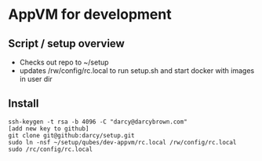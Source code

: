 # AppVM for development

## Script / setup overview

- Checks out repo to ~/setup
- updates /rw/config/rc.local to run setup.sh and start docker with images in user dir


## Install

```
ssh-keygen -t rsa -b 4096 -C "darcy@darcybrown.com"
[add new key to github]
git clone git@github:darcy/setup.git
sudo ln -nsf ~/setup/qubes/dev-appvm/rc.local /rw/config/rc.local
sudo /rc/config/rc.local
```

